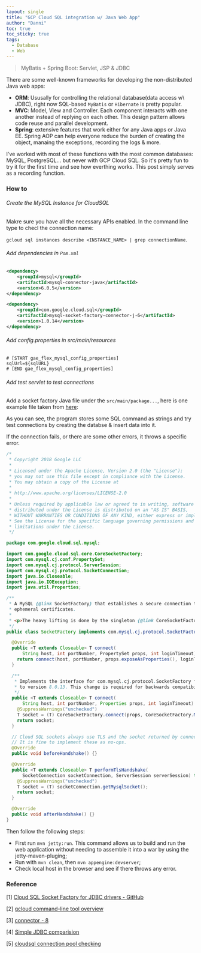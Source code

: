 ```yaml
---
layout: single
title: "GCP Cloud SQL integration w/ Java Web App"
author: "Danni"
toc: true
toc_sticky: true
tags:
  - Database
  - Web
---
```


> MyBatis + Spring Boot: Servlet, JSP & JDBC

There are some well-known frameworks for developing the non-distributed Java web apps:
- **ORM**: Ususally for controlling the relational database(data access w\ JDBC), right now SQL-based `MyBatis` or `Hibernate` is pretty popular.
- **MVC**: Model, View and Controller. Each component interacts with one another instead of replying on each other. This design pattern allows code reuse and parallel development.
- **Spring**: extensive features that work either for any Java apps or Java EE. Spring AOP can help everyone reduce the burden of creating the object, manaing the exceptions, recording the logs & more.

I've worked with most of these functions with the most common databases: MySQL, PostgreSQL... but never with GCP Cloud SQL. So it's pretty fun to try it for the first time and see how everthing works. This post simply serves as a recording function.

### How to

###### Create the MySQL Instance for CloudSQL

Makre sure you have all the necessary APIs enabled. In the command line type to checl the connection name:

`gcloud sql instances describe <INSTANCE_NAME> | grep connectionName`.

###### Add dependencies in `Pom.xml`

```xml
<dependency>
    <groupId>mysql</groupId>
    <artifactId>mysql-connector-java</artifactId>
    <version>6.0.5</version>
</dependency>

<dependency>
    <groupId>com.google.cloud.sql</groupId>
    <artifactId>mysql-socket-factory-connector-j-6</artifactId>
    <version>1.0.14</version>
</dependency>
```

###### Add config.properties in src/main/resources
```shell
# [START gae_flex_mysql_config_properties]
sqlUrl=${sqlURL}
# [END gae_flex_mysql_config_properties]
```
###### Add test servlet to test connections

Add a socket factory Java file under the `src/main/package...`, here is one example file taken from [here]():

As you can see, the program stores some SQL command as strings and try test connections by creating the databse & insert data into it.

If the connection fails, or there are some other errors, it throws a specific error.

```java
/*
 * Copyright 2018 Google LLC
 *
 * Licensed under the Apache License, Version 2.0 (the "License");
 * you may not use this file except in compliance with the License.
 * You may obtain a copy of the License at
 *
 * http://www.apache.org/licenses/LICENSE-2.0
 *
 * Unless required by applicable law or agreed to in writing, software
 * distributed under the License is distributed on an "AS IS" BASIS,
 * WITHOUT WARRANTIES OR CONDITIONS OF ANY KIND, either express or implied.
 * See the License for the specific language governing permissions and
 * limitations under the License.
 */

package com.google.cloud.sql.mysql;

import com.google.cloud.sql.core.CoreSocketFactory;
import com.mysql.cj.conf.PropertySet;
import com.mysql.cj.protocol.ServerSession;
import com.mysql.cj.protocol.SocketConnection;
import java.io.Closeable;
import java.io.IOException;
import java.util.Properties;

/**
 * A MySQL {@link SocketFactory} that establishes a secure connection to a Cloud SQL instance using
 * ephemeral certificates.
 *
 * <p>The heavy lifting is done by the singleton {@link CoreSocketFactory} class.
 */
public class SocketFactory implements com.mysql.cj.protocol.SocketFactory {

  @Override
  public <T extends Closeable> T connect(
      String host, int portNumber, PropertySet props, int loginTimeout) throws IOException {
    return connect(host, portNumber, props.exposeAsProperties(), loginTimeout);
  }

  /**
   * Implements the interface for com.mysql.cj.protocol.SocketFactory for mysql-connector-java prior
   * to version 8.0.13. This change is required for backwards compatibility.
   */
  public <T extends Closeable> T connect(
      String host, int portNumber, Properties props, int loginTimeout) throws IOException {
    @SuppressWarnings("unchecked")
    T socket = (T) CoreSocketFactory.connect(props, CoreSocketFactory.MYSQL_SOCKET_FILE_FORMAT);
    return socket;
  }

  // Cloud SQL sockets always use TLS and the socket returned by connect above is already TLS-ready.
  // It is fine to implement these as no-ops.
  @Override
  public void beforeHandshake() {}

  @Override
  public <T extends Closeable> T performTlsHandshake(
      SocketConnection socketConnection, ServerSession serverSession) throws IOException {
    @SuppressWarnings("unchecked")
    T socket = (T) socketConnection.getMysqlSocket();
    return socket;
  }

  @Override
  public void afterHandshake() {}
}
```
Then follow the following steps:
- First run `mvn jetty:run`. This command allows us to build and run the web application without needing to assemble it into a war by using the jetty-maven-pluging;
- Run with `mvn clean`, then `mvn appengine:devserver`;
- Check local host in the browser and see if there throws any error.

### Reference
[1] [Cloud SQL Socket Factory for JDBC drivers - GitHub](https://github.com/GoogleCloudPlatform/cloud-sql-jdbc-socket-factory)

[2] [gcloud command-line tool overview](https://cloud.google.com/sdk/gcloud/)

[3] [connector - 8](https://github.com/GoogleCloudPlatform/cloud-sql-jdbc-socket-factory/tree/master/connector-j-8)

[4] [Simple JDBC comparision](https://github.com/codingXiaxw/JavaWeb-Regist-and-Login/blob/master/LoginRegist2/src/dbconfig.properties)

[5] [cloudsql connection pool checking](https://github.com/GoogleCloudPlatform/java-docs-samples/tree/master/cloud-sql/mysql/servlet/src/main/java/com/example/cloudsql)